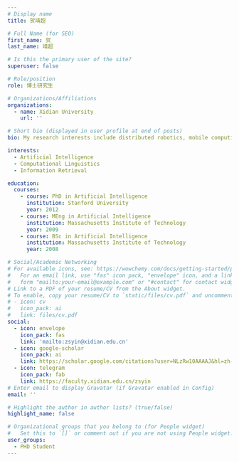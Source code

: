 ```yaml
---
# Display name
title: 贺靖超

# Full Name (for SEO)
first_name: 贺
last_name: 靖超

# Is this the primary user of the site?
superuser: false

# Role/position
role: 博士研究生

# Organizations/Affiliations
organizations:
  - name: Xidian University
    url: ''

# Short bio (displayed in user profile at end of posts)
bio: My research interests include distributed robotics, mobile computing and programmable matter.

interests:
  - Artificial Intelligence
  - Computational Linguistics
  - Information Retrieval

education:
  courses:
    - course: PhD in Artificial Intelligence
      institution: Stanford University
      year: 2012
    - course: MEng in Artificial Intelligence
      institution: Massachusetts Institute of Technology
      year: 2009
    - course: BSc in Artificial Intelligence
      institution: Massachusetts Institute of Technology
      year: 2008

# Social/Academic Networking
# For available icons, see: https://wowchemy.com/docs/getting-started/page-builder/#icons
#   For an email link, use "fas" icon pack, "envelope" icon, and a link in the
#   form "mailto:your-email@example.com" or "#contact" for contact widget.
# Link to a PDF of your resume/CV from the About widget.
# To enable, copy your resume/CV to `static/files/cv.pdf` and uncomment the lines below.
# - icon: cv
#   icon_pack: ai
#   link: files/cv.pdf
social:
  - icon: envelope
    icon_pack: fas
    link: 'mailto:zsyin@xidian.edu.cn'
  - icon: google-scholar
    icon_pack: ai
    link: https://scholar.google.com/citations?user=NLzRw10AAAAJ&hl=zh-CN&oi=ao
  - icon: telegram
    icon_pack: fab
    link: https://faculty.xidian.edu.cn/zsyin
# Enter email to display Gravatar (if Gravatar enabled in Config)
email: ''

# Highlight the author in author lists? (true/false)
highlight_name: false

# Organizational groups that you belong to (for People widget)
#   Set this to `[]` or comment out if you are not using People widget.
user_groups:
  - PHD Student
---
```

